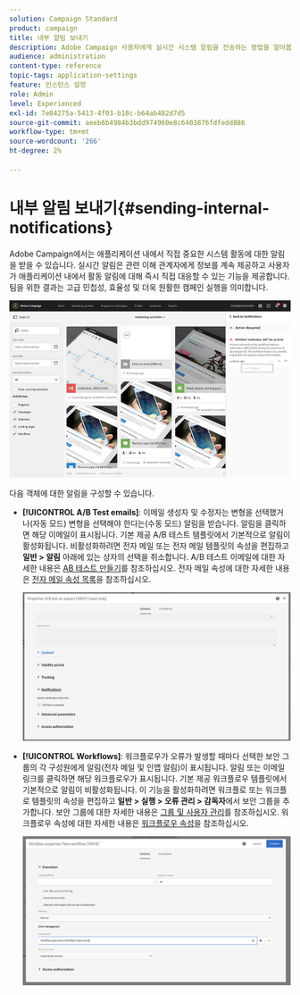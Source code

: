 ```yaml
---
solution: Campaign Standard
product: campaign
title: 내부 알림 보내기
description: Adobe Campaign 사용자에게 실시간 시스템 알림을 전송하는 방법을 알아봅니다.
audience: administration
content-type: reference
topic-tags: application-settings
feature: 인스턴스 설정
role: Admin
level: Experienced
exl-id: 7e04275a-5413-4f03-b18c-b64ab482d7d5
source-git-commit: aeeb6b4984b3bdd974960e8c6403876fdfedd886
workflow-type: tm+mt
source-wordcount: '266'
ht-degree: 2%

---
```


# 내부 알림 보내기{#sending-internal-notifications}

Adobe Campaign에서는 애플리케이션 내에서 직접 중요한 시스템 활동에 대한 알림을 받을 수 있습니다. 실시간 알림은 관련 이해 관계자에게 정보를 계속 제공하고 사용자가 애플리케이션 내에서 활동 알림에 대해 즉시 직접 대응할 수 있는 기능을 제공합니다. 팀을 위한 결과는 고급 민첩성, 효율성 및 더욱 원활한 캠페인 실행을 의미합니다.

![](assets/pulse_3.png)

다음 객체에 대한 알림을 구성할 수 있습니다.

* **[!UICONTROL A/B Test emails]**: 이메일 생성자 및 수정자는 변형을 선택했거나(자동 모드) 변형을 선택해야 한다는(수동 모드) 알림을 받습니다. 알림을 클릭하면 해당 이메일이 표시됩니다. 기본 제공 A/B 테스트 템플릿에서 기본적으로 알림이 활성화됩니다. 비활성화하려면 전자 메일 또는 전자 메일 템플릿의 속성을 편집하고 **일반 > 알림** 아래에 있는 상자의 선택을 취소합니다. A/B 테스트 이메일에 대한 자세한 내용은 [AB 테스트 만들기](../../channels/using/designing-an-a-b-test-email.md)를 참조하십시오. 전자 메일 속성에 대한 자세한 내용은 [전자 메일 속성 목록](../../administration/using/configuring-email-channel.md#list-of-email-properties)을 참조하십시오.

   ![](assets/pulse_2.png)

* **[!UICONTROL Workflows]**: 워크플로우가 오류가 발생할 때마다 선택한 보안 그룹의 각 구성원에게 알림(전자 메일 및 인앱 알림)이 표시됩니다. 알림 또는 이메일 링크를 클릭하면 해당 워크플로우가 표시됩니다. 기본 제공 워크플로우 템플릿에서 기본적으로 알림이 비활성화됩니다. 이 기능을 활성화하려면 워크플로 또는 워크플로 템플릿의 속성을 편집하고 **일반 > 실행 > 오류 관리 > 감독자**&#x200B;에서 보안 그룹을 추가합니다. 보안 그룹에 대한 자세한 내용은 [그룹 및 사용자 관리](../../administration/using/managing-groups-and-users.md)를 참조하십시오. 워크플로우 속성에 대한 자세한 내용은 [워크플로우 속성](../../automating/using/managing-execution-options.md)을 참조하십시오.

   ![](assets/pulse_1.png)

